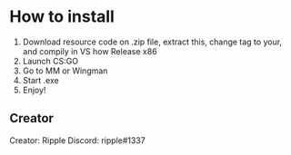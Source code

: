 # How to install
1. Download resource code on .zip file, extract this, change tag to your, and compily in VS how Release x86
2. Launch CS:GO
3. Go to MM or Wingman
4. Start .exe
5. Enjoy!

## Creator
Creator: Ripple
Discord: ripple#1337
